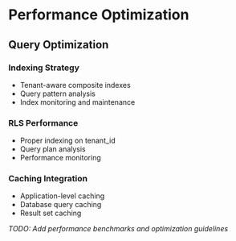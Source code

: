 ﻿# Performance Optimization

## Query Optimization

### Indexing Strategy
- Tenant-aware composite indexes
- Query pattern analysis
- Index monitoring and maintenance

### RLS Performance
- Proper indexing on tenant_id
- Query plan analysis
- Performance monitoring

### Caching Integration
- Application-level caching
- Database query caching
- Result set caching

*TODO: Add performance benchmarks and optimization guidelines*
